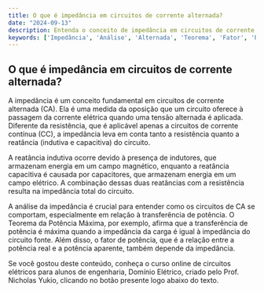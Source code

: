 ```yaml
---
title: O que é impedância em circuitos de corrente alternada?
date: "2024-09-13"
description: Entenda o conceito de impedância em circuitos de corrente alternada e sua importância na análise de circuitos elétricos.
keywords: ['Impedância', 'Análise', 'Alternada', 'Teorema', 'Fator', 'Potência', 'Máxima']
---
```


## O que é impedância em circuitos de corrente alternada?

A impedância é um conceito fundamental em circuitos de corrente alternada (CA). Ela é uma medida da oposição que um circuito oferece à passagem da corrente elétrica quando uma tensão alternada é aplicada. Diferente da resistência, que é aplicável apenas a circuitos de corrente contínua (CC), a impedância leva em conta tanto a resistência quanto a reatância (indutiva e capacitiva) do circuito.

A reatância indutiva ocorre devido à presença de indutores, que armazenam energia em um campo magnético, enquanto a reatância capacitiva é causada por capacitores, que armazenam energia em um campo elétrico. A combinação dessas duas reatâncias com a resistência resulta na impedância total do circuito.

A análise da impedância é crucial para entender como os circuitos de CA se comportam, especialmente em relação à transferência de potência. O Teorema da Potência Máxima, por exemplo, afirma que a transferência de potência é máxima quando a impedância da carga é igual à impedância do circuito fonte. Além disso, o fator de potência, que é a relação entre a potência real e a potência aparente, também depende da impedância.

Se você gostou deste conteúdo, conheça o curso online de circuitos elétricos para alunos de engenharia, Domínio Elétrico, criado pelo Prof. Nicholas Yukio, clicando no botão presente logo abaixo do texto.